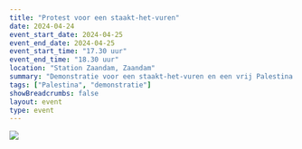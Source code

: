 ```yaml
---
title: "Protest voor een staakt-het-vuren"
date: 2024-04-24
event_start_date: 2024-04-25
event_end_date: 2024-04-25
event_start_time: "17.30 uur"
event_end_time: "18.30 uur"
location: "Station Zaandam, Zaandam"
summary: "Demonstratie voor een staakt-het-vuren en een vrij Palestina."
tags: ["Palestina", "demonstratie"]
showBreadcrumbs: false
layout: event
type: event
---
```


![](/img/...)